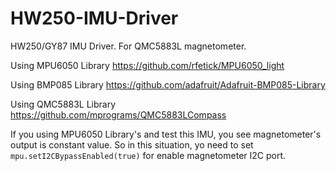 # HW250-IMU-Driver
HW250/GY87 IMU Driver. For QMC5883L magnetometer.

Using MPU6050 Library
https://github.com/rfetick/MPU6050_light

Using BMP085 Library
https://github.com/adafruit/Adafruit-BMP085-Library

Using QMC5883L Library
https://github.com/mprograms/QMC5883LCompass

If you using MPU6050 Library's and test this IMU, you see magnetometer's output is constant value. So in this situation, yo need to  set `mpu.setI2CBypassEnabled(true)` for enable magnetometer I2C port.

